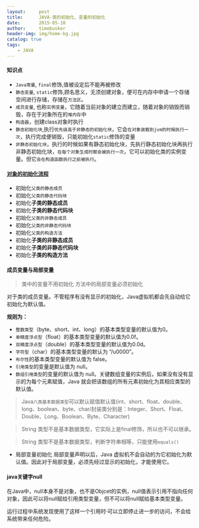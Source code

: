 ```yaml
---
layout:     post
title:      JAVA-类的初始化、变量的初始化
date:       2015-05-10
author:     timebusker
header-img: img/home-bg.jpg
catalog: true
tags:
    - JAVA
---
```


#### 知识点
- `Java常量`,   `final`修饰,值被设定后不能再被修改
- `静态变量`,  `static`修饰,顾名思义，无须创建对象，便可在内存中申请一个存储空间进行存储，存储在`方法区`。
- `成员变量`,  也称`实例变量`，它随着当前对象的建立而建立，随着对象的销毁而销毁，存在于对象所在的`堆内存`中
- `构造器`，创建class对象时执行
- `静态初始化块`,执行`优先级高于非静态的初始化块`，它会`在对象装载到jvm的时候执行一次`，执行完成便销毁，只能初始化`static`修饰的变量
- `非静态初始化块`，执行的时候如果有静态初始化块，先执行静态初始化块再执行非静态初始化块，`在每个对象生成时都会被执行一次`，它可以初始化类的实例变量。但它`会在构造函数执行之前被执行`。

#### [对象的初始化流程](https://blog.csdn.net/mmd0308/article/details/75453720)
- 初始化`父类的静态成员`
- 初始化`父类的静态代码块`
- 初始化**子类的静态成员**
- 初始化**子类的静态代码块**
- 初始化`父类的非静态成员`
- 初始化`父类的非静态代码块`
- 初始化`父类的构造方法`
- 初始化**子类的非静态成员**
- 初始化**子类的非静态代码块**
- 初始化**子类的构造方法**

#### 成员变量与局部变量
> 类中的变量不用初始化
> 方法中的局部变量必须初始化

对于类的成员变量。不管程序有没有显示的初始化，Java虚拟机都会先自动给它初始化为默认值。

**规则为：**
- `整数类型`（byte、short、int、long）的基本类型变量的默认值为0。
- `单精度浮点型`（float）的基本类型变量的默认值为0.0f。
- `双精度浮点型`（double）的基本类型变量的默认值为0.0d。
- `字符型`（char）的基本类型变量的默认为 “/u0000”。
- `布尔性`的基本类型变量的默认值为 false。
- `引用类型`的变量是默认值为 null。
- `数组引用类型`的变量的默认值为 null。关键数组变量的实例后，如果没有没有显示的为每个元素赋值，Java 就会把该数组的所有元素初始化为其相应类型的默认值。

> Java`八类基本数据类型`可以默认赋值默认值(int、short、float、double、long、boolean、byte、char/封装类分别是：Integer、Short、Float、Double、Long、Boolean、Byte、Character)

> String 类型不是基本数据类型，它实际上是final修饰，所以也不可以继承。

> String 类型不是基本数据类型，判断字符串相等，只能使用`equals()`

- 局部变量初始化
局部变量声明以后，Java 虚拟机不会自动的为它初始化为默认值。因此对于局部变量，必须先经过显示的初始化，才能使用它。

#### java关键字null
在Java中，null本身不是对象，也不是Objcet的实例，null值表示引用不指向任何对象，因此可以将null赋给引用类型变量，但不可以将null赋给基本类型变量。

运行过程中系统发现使用了这样一个引用时·可以立即停止进一步的访问，不会给系统带来任何危险。

